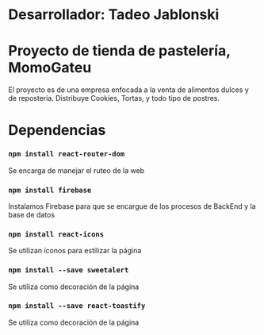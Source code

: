 # Desarrollador: Tadeo Jablonski

# Proyecto de tienda de pastelería, MomoGateu
El proyecto es de una empresa enfocada a la venta de alimentos dulces y de repostería. Distribuye Cookies, Tortas, y todo tipo de postres.

# Dependencias

### `npm install react-router-dom`
Se encarga de manejar el ruteo de la web

### `npm install firebase`
Instalamos Firebase para que se encargue de los procesos de BackEnd y la base de datos

### `npm install react-icons`
Se utilizan íconos para estilizar la página

### `npm install --save sweetalert`
Se utiliza como decoración de la página

### `npm install --save react-toastify`
Se utiliza como decoración de la página